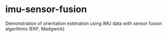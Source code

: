 # imu-sensor-fusion
Demonstration of orientation estimation using IMU data with sensor fusion algorithms (EKF, Madgwick)
